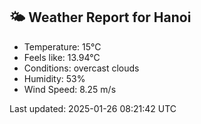<!-- WEATHER-START -->
## 🌤 Weather Report for Hanoi

- Temperature: 15°C
- Feels like: 13.94°C
- Conditions: overcast clouds
- Humidity: 53%
- Wind Speed: 8.25 m/s

Last updated: 2025-01-26 08:21:42 UTC
<!-- WEATHER-END -->
